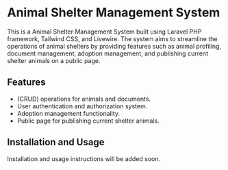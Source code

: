 # Animal Shelter Management System

This is a Animal Shelter Management System built using Laravel PHP framework, Tailwind CSS, and Livewire. The system aims to streamline the operations of animal shelters by providing features such as animal profiling, document management, adoption management, and publishing current shelter animals on a public page.

## Features
- (CRUD) operations for animals and documents.
- User authentication and authorization system.
- Adoption management functionality.
- Public page for publishing current shelter animals.

## Installation and Usage
Installation and usage instructions will be added soon.
